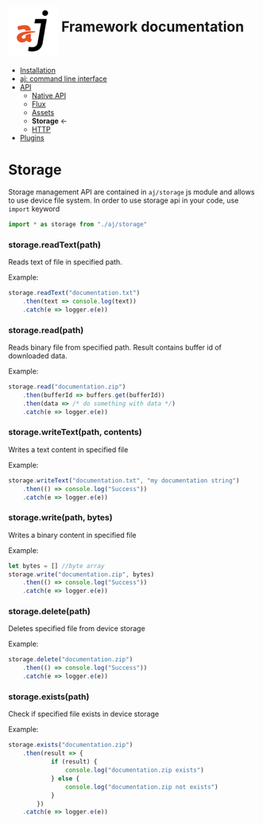 # <img src="https://raw.githubusercontent.com/bfortunato/aj-framework/master/doc/images/aj.png" height="100" align="middle" /> Framework documentation

- [Installation](https://github.com/bfortunato/aj-framework/blob/master/doc/installation.md)
- [aj: command line interface](https://github.com/bfortunato/aj-framework/blob/master/doc/cli.md)
- [API](https://github.com/bfortunato/aj-framework/blob/master/doc/api.md)
    - [Native API](https://github.com/bfortunato/aj-framework/blob/master/doc/api_native.md)
    - [Flux](https://github.com/bfortunato/aj-framework/blob/master/doc/api_flux.md)
    - [Assets](https://github.com/bfortunato/aj-framework/blob/master/doc/api_assets.md)
    - **Storage** <-
    - [HTTP](https://github.com/bfortunato/aj-framework/blob/master/doc/api_storage.md)
- [Plugins](https://github.com/bfortunato/aj-framework/blob/master/doc/plugins.md)
    
# Storage
Storage management API are contained in `aj/storage` js module and allows to use device file system.
In order to use storage api in your code, use `import` keyword

```javascript
import * as storage from "./aj/storage" 
```

### storage.readText(path)
Reads text of file in specified path.

Example:
```javascript
storage.readText("documentation.txt")
    .then(text => console.log(text))
    .catch(e => logger.e(e))
```

### storage.read(path)
Reads binary file from specified path.
Result contains buffer id of downloaded data.

Example:
```javascript
storage.read("documentation.zip")
    .then(bufferId => buffers.get(bufferId))
    .then(data => /* do something with data */)
    .catch(e => logger.e(e))
```

### storage.writeText(path, contents)
Writes a text content in specified file

Example:
```javascript
storage.writeText("documentation.txt", "my documentation string")
    .then(() => console.log("Success"))
    .catch(e => logger.e(e))
```

### storage.write(path, bytes)
Writes a binary content in specified file

Example:
```javascript
let bytes = [] //byte array
storage.write("documentation.zip", bytes)
    .then(() => console.log("Success"))
    .catch(e => logger.e(e))
```

### storage.delete(path)
Deletes specified file from device storage

Example:
```javascript
storage.delete("documentation.zip")
    .then(() => console.log("Success"))
    .catch(e => logger.e(e))
```

### storage.exists(path)
Check if specified file exists in device storage

Example:
```javascript
storage.exists("documentation.zip")
    .then(result => {
            if (result) {
                console.log("documentation.zip exists")
            } else {
                console.log("documentation.zip not exists")
            }
        })
    .catch(e => logger.e(e))
```